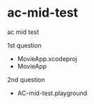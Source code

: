 # ac-mid-test
ac mid test

1st question    
* MovieApp.xcodeproj    
* MovieApp

2nd question    
* AC-mid-test.playground
